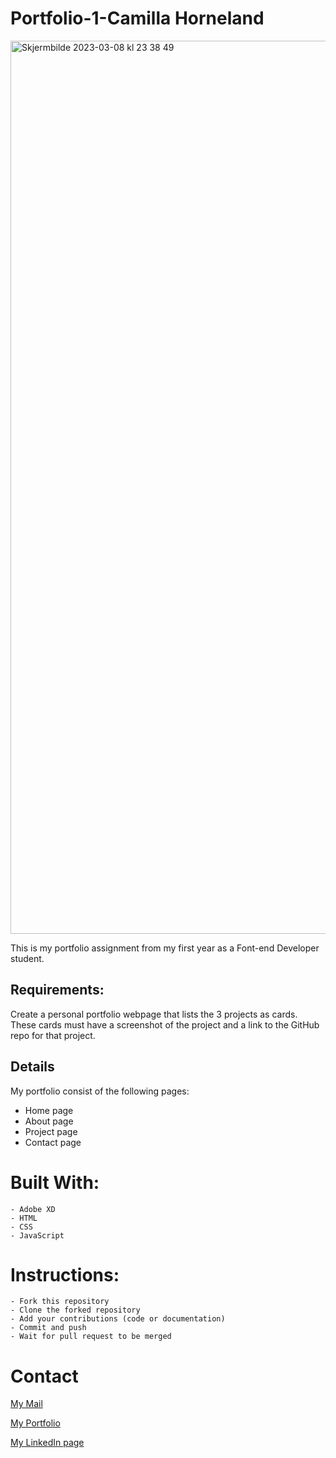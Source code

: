 # Portfolio-1-Camilla Horneland

<img width="1429" alt="Skjermbilde 2023-03-08 kl  23 38 49" src="https://user-images.githubusercontent.com/104870685/223867594-0712aecd-3afc-49b1-99dc-be6495337f97.png">

This is my portfolio assignment from my first year as a Font-end Developer student.

## Requirements: 

Create a personal portfolio webpage that lists the 3 projects as cards. These cards must have a screenshot of the project and a link to the GitHub repo for that project.

## Details 

My portfolio consist of the following pages:

-	Home page
-	About page
-	Project page
-	Contact page

# Built With:

    - Adobe XD
    - HTML
    - CSS
    - JavaScript
    
 # Instructions:

    - Fork this repository
    - Clone the forked repository
    - Add your contributions (code or documentation)
    - Commit and push
    - Wait for pull request to be merged

# Contact

<a href="mailto:hornikkene@gmail.com?">My Mail</a> 

<a href="https://portfoliocamillahorneland.netlify.app/">My Portfolio</a>

<a href="https://www.linkedin.com/in/camilla-horneland-706bb5239/">My LinkedIn page</a>    
